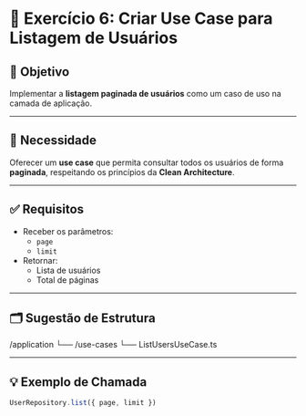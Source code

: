 # 🧠 Exercício 6: Criar Use Case para Listagem de Usuários

## 📌 Objetivo

Implementar a **listagem paginada de usuários** como um caso de uso na camada de aplicação.

---

## 🧩 Necessidade

Oferecer um **use case** que permita consultar todos os usuários de forma **paginada**, respeitando os princípios da **Clean Architecture**.

---

## ✅ Requisitos

- Receber os parâmetros:
  - `page`
  - `limit`
- Retornar:
  - Lista de usuários
  - Total de páginas

---

## 🗂️ Sugestão de Estrutura

/application
└── /use-cases
└── ListUsersUseCase.ts

---

## 💡 Exemplo de Chamada

```ts
UserRepository.list({ page, limit })